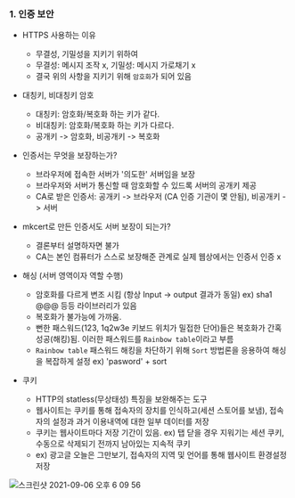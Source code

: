  ### 1. 인증 보안
 
  - HTTPS 사용하는 이유
    * 무결성, 기밀성을 지키기 위하여
    * 무결성: 메시지 조작 x, 기밀성: 메시지 가로채기 x 
    * 결국 위의 사항을 지키기 위해 ```암호화```가 되어 있음

  - 대칭키, 비대칭키 암호
    * 대칭키: 암호화/복호화 하는 키가 같다.
    * 비대칭키: 암호화/복호화 하는 키가 다르다.
    * 공개키 -> 암호화, 비공개키 -> 복호화
  
  - 인증서는 무엇을 보장하는가?
    * 브라우저에 접속한 서버가 '의도한' 서버임을 보장
    * 브라우저와 서버가 통신할 때 암호화할 수 있드록 서버의 공개키 제공
    * CA로 받은 인증서: 공개키 -> 브라우저 (CA 인증 기관이 몇 안됨), 비공개키 -> 서버

  - mkcert로 만든 인증서도 서버 보장이 되는가?
    * 결론부터 설명하자면 불가
    * CA는 본인 컴퓨터가 스스로 보장해준 관계로 실제 웹상에서는 인증서 인증 x

  - 해싱 (서버 영역이자 역할 수행)
    * 암호화를 다르게 변조 시킴 (항상 Input -> output 결과가 동일) ex) sha1 @@@ 등등 라이브러리가 있음
    * 복호화가 불가능에 가까움.
    * 뻔한 패스워드(123, 1q2w3e 키보드 위치가 밀접한 단어)들은 복호화가 간혹 성공(해킹)됨. 이러한 패스워드를 ```Rainbow table```이라고 부름
    * ```Rainbow table``` 패스워드 해킹을 차단하기 위해 ```Sort``` 방법론을 응용하여 해싱을 복잡하게 설정 ex) 'pasword' + sort

  - 쿠키
    * HTTP의 statless(무상태성) 특징을 보완해주는 도구
    * 웹사이트는 쿠키를 통해 접속자의 장치를 인식하고(세션 스토어를 보냄), 접속자의 설정과 과거 이용내역에 대한 일부 데이터를 저장
    * 쿠키는 웹사이트마다 저장 기간이 있음. ex) 탭 닫을 경우 지워기는 세션 쿠키, 수동으로 삭제되기 전까지 남아있는 지속적 쿠키
    * ex) 광고글 오늘은 그만보기, 접속자의 지역 및 언어를 통해 웹사이트 환경설정 저장
  
  ![스크린샷 2021-09-06 오후 6 09 56](https://user-images.githubusercontent.com/78064720/132220279-0be73ddf-cbe9-4ec9-80b3-0b26c38c2c8e.png)

